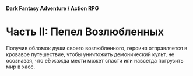 #### Dark Fantasy Adventure / Action RPG

# Часть II: Пепел Возлюбленных

Получив обломок души своего возлюбленного, героиня отправляется в кровавое путешествие, чтобы уничтожить демонический культ, не осознавая, что её жажда мести может спасти или навсегда погрузить мир в хаос.
